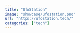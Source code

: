 ```yaml
---
title: "UfoStation"
image: "showcase/ufostation.png"
url: "https://ufostation.tech/"
categories: ["tech"]
---
```

